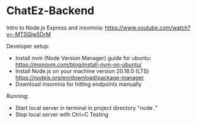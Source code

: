 # ChatEz-Backend

Intro to Node.js Express and insomnia: https://www.youtube.com/watch?v=-MTSQjw5DrM

Developer setup:

- Install nvm (Node Version Manager) guide for ubuntu: https://monovm.com/blog/install-nvm-on-ubuntu/
- Install Node.js on your machine version 20.18.0 (LTS) https://nodejs.org/en/download/package-manager
- Download insomnia for hitting endpoints manually

Running:

- Start local server in terminal in project directory "node ."
- Stop local server with Ctrl+C
  Testing
